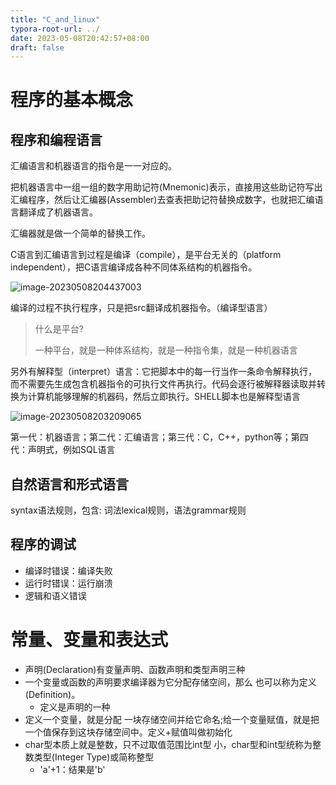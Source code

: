 ```yaml
---
title: "C_and_linux"
typora-root-url: ../
date: 2023-05-08T20:42:57+08:00
draft: false
---
```


# 程序的基本概念

## 程序和编程语言

汇编语言和机器语言的指令是一一对应的。

把机器语言中一组一组的数字用助记符(Mnemonic)表示，直接用这些助记符写出汇编程序，然后让汇编器(Assembler)去查表把助记符替换成数字，也就把汇编语言翻译成了机器语言。

汇编器就是做一个简单的替换工作。



C语言到汇编语言到过程是编译（compile），是平台无关的（platform independent），把C语言编译成各种不同体系结构的机器指令。

![image-20230508204437003](/../img/image-20230508204437003.png)

编译的过程不执行程序，只是把src翻译成机器指令。（编译型语言）



> 什么是平台?
>
> 一种平台，就是一种体系结构，就是一种指令集，就是一种机器语言



另外有解释型（interpret）语言：它把脚本中的每一行当作一条命令解释执行，而不需要先生成包含机器指令的可执行文件再执行。代码会逐行被解释器读取并转换为计算机能够理解的机器码，然后立即执行。SHELL脚本也是解释型语言

![image-20230508203209065](/../img/image-20230508203209065.png)

第一代：机器语言；第二代：汇编语言；第三代：C，C++，python等；第四代：声明式，例如SQL语言

## 自然语言和形式语言

syntax语法规则，包含: 词法lexical规则，语法grammar规则

## 程序的调试

- 编译时错误：编译失败
- 运行时错误：运行崩溃
- 逻辑和语义错误

# 常量、变量和表达式

- 声明(Declaration)有变量声明、函数声明和类型声明三种
- 一个变量或函数的声明要求编译器为它分配存储空间，那么 也可以称为定义(Definition)。
  - 定义是声明的一种
- 定义一个变量，就是分配 一块存储空间并给它命名;给一个变量赋值，就是把一个值保存到这块存储空间中。定义+赋值叫做初始化
- char型本质上就是整数，只不过取值范围比int型 小，char型和int型统称为整数类型(Integer Type)或简称整型
  - 'a'+1：结果是'b'

















